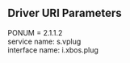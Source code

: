 ## Driver URI Parameters
PONUM = 2.1.1.2 <br />
service name: s.vplug <br />
interface name: i.xbos.plug <br />